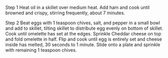 Step 1
Heat oil in a skillet over medium heat. Add ham and cook until browned and crispy, stirring frequently, about 7 minutes.

Step 2
Beat eggs with 1 teaspoon chives, salt, and pepper in a small bowl and add to skillet, tilting skillet to distribute egg evenly on bottom of skillet. Cook until omelette has set at the edges. Sprinkle Cheddar cheese on top and fold omelette in half. Flip and cook until egg is entirely set and cheese inside has melted, 30 seconds to 1 minute. Slide onto a plate and sprinkle with remaining 1 teaspoon chives.